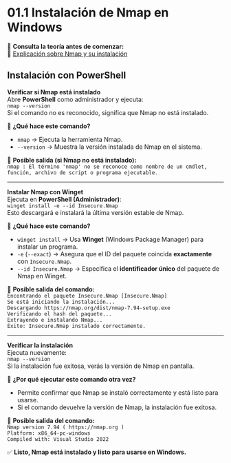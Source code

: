 # 01.1 Instalación de Nmap en Windows

📖 **Consulta la teoría antes de comenzar:**  
🔗 [Explicación sobre Nmap y su instalación](https://courageous-tail-945.notion.site/01-Configuraci-n-del-entorno-19582d5d542380bd8790f5e20d81f4f4)

## Instalación con PowerShell

**Verificar si Nmap está instalado**  
Abre **PowerShell** como administrador y ejecuta:  
`nmap --version`  
Si el comando no es reconocido, significa que Nmap no está instalado.

📌 **¿Qué hace este comando?**  
- `nmap` → Ejecuta la herramienta Nmap.  
- `--version` → Muestra la versión instalada de Nmap en el sistema.  

📌 **Posible salida (si Nmap no está instalado):**  
`nmap : El término 'nmap' no se reconoce como nombre de un cmdlet, función, archivo de script o programa ejecutable.`  

---

**Instalar Nmap con Winget**  
Ejecuta en **PowerShell (Administrador)**:  
`winget install -e --id Insecure.Nmap`  
Esto descargará e instalará la última versión estable de Nmap.

📌 **¿Qué hace este comando?**  
- `winget install` → Usa **Winget** (Windows Package Manager) para instalar un programa.  
- `-e` (`--exact`) → Asegura que el ID del paquete coincida **exactamente** con `Insecure.Nmap`.  
- `--id Insecure.Nmap` → Especifica el **identificador único** del paquete de Nmap en Winget.  

📌 **Posible salida del comando:**  
`Encontrando el paquete Insecure.Nmap [Insecure.Nmap]`  
`Se está iniciando la instalación...`  
`Descargando https://nmap.org/dist/nmap-7.94-setup.exe`  
`Verificando el hash del paquete...`  
`Extrayendo e instalando Nmap...`  
`Éxito: Insecure.Nmap instalado correctamente.`  

---

**Verificar la instalación**  
Ejecuta nuevamente:  
`nmap --version`  
Si la instalación fue exitosa, verás la versión de Nmap en pantalla.

📌 **¿Por qué ejecutar este comando otra vez?**  
- Permite confirmar que Nmap se instaló correctamente y está listo para usarse.  
- Si el comando devuelve la versión de Nmap, la instalación fue exitosa.  

📌 **Posible salida del comando:**  
`Nmap version 7.94 ( https://nmap.org )`  
`Platform: x86_64-pc-windows`  
`Compiled with: Visual Studio 2022`  

✅ **Listo, Nmap está instalado y listo para usarse en Windows.**
